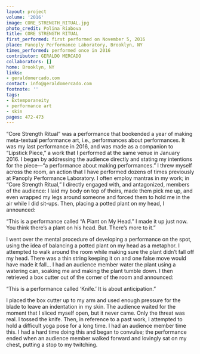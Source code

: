 ```yaml
---
layout: project
volume: '2016'
image: CORE_STRENGTH_RITUAL.jpg
photo_credit: Polina Riabova
title: CORE STRENGTH RITUAL
first_performed: first performed on November 5, 2016
place: Panoply Performance Laboratory, Brooklyn, NY
times_performed: performed once in 2016
contributor: GERALDO MERCADO
collaborators: []
home: Brooklyn, NY
links:
- geraldomercado.com
contact: info@geraldomercado.com
footnote: ''
tags:
- Extemporaneity
- performance art
- skin
pages: 472-473
---
```


“Core Strength Ritual” was a performance that bookended a year of making meta-textual performance art, i.e., performances about performances. It was my last performance in 2016, and was made as a companion to “Lipstick Piece,” a work that I performed at the same venue in January 2016. I began by addressing the audience directly and stating my intentions for the piece—“a performance about making performances.” I threw myself across the room, an action that I have performed dozens of times previously at Panoply Performance Laboratory. I often employ mantras in my work; in “Core Strength Ritual,” I directly engaged with, and antagonized, members of the audience: I laid my body on top of theirs, made them pick me up, and even wrapped my legs around someone and forced them to hold me in the air while I did sit-ups. Then, placing a potted plant on my head, I announced:

“This is a performance called “A Plant on My Head.” I made it up just now. You think there’s a plant on his head. But. There’s more to it.”

I went over the mental procedure of developing a performance on the spot, using the idea of balancing a potted plant on my head as a metaphor. I attempted to walk around the room while making sure the plant didn’t fall off my head. There was a thin string keeping it on and one false move would have made it fall… I had an audience member water the plant using a watering can, soaking me and making the plant tumble down. I then retrieved a box cutter out of the corner of the room and announced:

“This is a performance called ‘Knife.’ It is about anticipation.”

I placed the box cutter up to my arm and used enough pressure for the blade to leave an indentation in my skin. The audience waited for the moment that I sliced myself open, but it never came. Only the threat was real. I tossed the knife. Then, in reference to a past work, I attempted to hold a difficult yoga pose for a long time. I had an audience member time this. I had a hard time doing this and began to convulse; the performance ended when an audience member walked forward and lovingly sat on my chest, putting a stop to my twitching.
